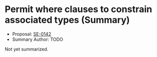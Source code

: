 # Permit where clauses to constrain associated types (Summary)

* Proposal: [SE-0142](https://github.com/apple/swift-evolution/blob/main/proposals/0142-associated-types-constraints.md)
* Summary Author: TODO

Not yet summarized.
